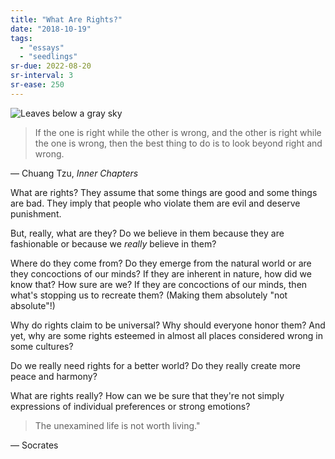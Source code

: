 ```yaml
---
title: "What Are Rights?"
date: "2018-10-19"
tags:
  - "essays"
  - "seedlings"
sr-due: 2022-08-20
sr-interval: 3
sr-ease: 250
---
```

![Leaves below a gray sky](leaves_below_gray_sky.jpg)

> If the one is right while the other is wrong, and the other is right while the one is wrong, then the best thing to do is to look beyond right and wrong.

— Chuang Tzu, _Inner Chapters_

What are rights? They assume that some things are good and some things are bad. They imply that people who violate them are evil and deserve punishment.

But, really, what are they? Do we believe in them because they are fashionable or because we _really_ believe in them?

Where do they come from? Do they emerge from the natural world or are they concoctions of our minds? If they are inherent in nature, how did we know that? How sure are we? If they are concoctions of our minds, then what's stopping us to recreate them? (Making them absolutely "not absolute"!)

Why do rights claim to be universal? Why should everyone honor them? And yet, why are some rights esteemed in almost all places considered wrong in some cultures?

Do we really need rights for a better world? Do they really create more peace and harmony?

What are rights really? How can we be sure that they're not simply expressions of individual preferences or strong emotions?

> The unexamined life is not worth living."

— Socrates
